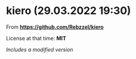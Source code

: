 # kiero (29.03.2022 19:30)

From __https://github.com/Rebzzel/kiero__

License at that time: **MIT**

*Includes a modified version*